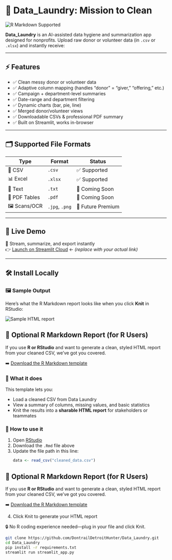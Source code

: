 # 🧺 Data_Laundry: Mission to Clean
![R Markdown Supported](https://img.shields.io/badge/RMarkdown-Supported-75AADB?logo=rstudio&logoColor=white)



**Data_Laundry** is an AI-assisted data hygiene and summarization app designed for nonprofits. Upload raw donor or volunteer data (in `.csv` or `.xlsx`) and instantly receive:

---

## ⚡ Features

- ✅ Clean messy donor or volunteer data
- ✅ Adaptive column mapping (handles “donor” = “giver,” “offering,” etc.)
- ✅ Campaign + department-level summaries
- ✅ Date-range and department filtering
- ✅ Dynamic charts (bar, pie, line)
- ✅ Merged donor/volunteer views
- ✅ Downloadable CSVs & professional PDF summary
- ✅ Built on Streamlit, works in-browser

---

## 🗂 Supported File Formats

| Type           | Format       | Status         |
|----------------|--------------|----------------|
| 📄 CSV         | `.csv`       | ✅ Supported   |
| 📊 Excel       | `.xlsx`      | ✅ Supported   |
| 📃 Text        | `.txt`       | 🚧 Coming Soon |
| 📄 PDF Tables  | `.pdf`       | 🚧 Coming Soon |
| 🖼 Scans/OCR    | `.jpg`, `.png` | 🚧 Future Premium |

---

## 🚀 Live Demo

🧼 Stream, summarize, and export instantly  
👉 [Launch on Streamlit Cloud](https://datalaundry.streamlit.app) ← *(replace with your actual link)*

---

## 🛠️ Install Locally

### 🖼 Sample Output

Here’s what the R Markdown report looks like when you click **Knit** in RStudio:

![Sample HTML report](https://rmarkdown.rstudio.com/images/rmarkdown-html.png)


## 📄 Optional R Markdown Report (for R Users)

If you use **R or RStudio** and want to generate a clean, styled HTML report from your cleaned CSV, we’ve got you covered.

➡️ [Download the R Markdown template](https://github.com/DontrailDetroitHunter/Data_Laundry/raw/main/rmd_reports/data_laundry_report.Rmd)

### 🧼 What it does
This template lets you:
- Load a cleaned CSV from Data Laundry
- View a summary of columns, missing values, and basic statistics
- Knit the results into a **sharable HTML report** for stakeholders or teammates

### 🚀 How to use it
1. Open [RStudio](https://posit.co/download/rstudio-desktop/)
2. Download the `.Rmd` file above
3. Update the file path in this line:
   ```r
   data <- read_csv("cleaned_data.csv")
## 📄 Optional R Markdown Report (for R Users)

If you use **R or RStudio** and want to generate a clean, styled HTML report from your cleaned CSV, we’ve got you covered.

➡️ [Download the R Markdown template](https://github.com/DontrailDetroitHunter/Data_Laundry/raw/main/rmd_reports/data_laundry_report.Rmd)

4. Click Knit to generate your HTML report

🔒 No R coding experience needed—plug in your file and click Knit.

```bash
git clone https://github.com/DontrailDetroitHunter/Data_Laundry.git
cd Data_Laundry
pip install -r requirements.txt
streamlit run streamlit_app.py
